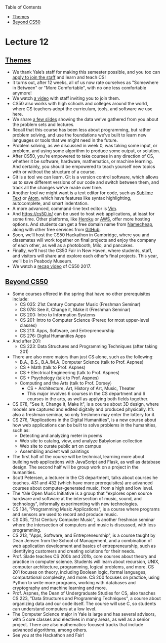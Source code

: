 Table of Contents

- [Themes](https://docs.cs50.net/2017/fall/notes/12/yale/lecture12.html#themes)
- [Beyond CS50](https://docs.cs50.net/2017/fall/notes/12/yale/lecture12.html#beyond-cs50)

# Lecture 12

## [Themes](https://docs.cs50.net/2017/fall/notes/12/yale/lecture12.html#themes)

- We thank Yale’s staff for making this semester possible, and you too can [apply to join the staff](https://cs50.yale.edu/apply) and learn and teach CS!
- It turns out, after 12 weeks, all of us now rate ourselves as "Somewhere in Between" or "More Comfortable", with no one less comfortable anymore!
- We watch [a video](https://www.youtube.com/embed/w9u6sJeUKpc?autoplay=1&rel=0) with staff inviting you to join them.
- CS50 also works with high schools and colleges around the world, where CS teachers adopt the curriculum, tools, and software we use here.
- We share [a few slides](http://cdn.cs50.net/2017/fall/lectures/12/lecture12.pdf) showing the data we’ve gathered from you about the problem sets and lectures.
- Recall that this course has been less about programming, but rather problem solving, and use the foundations we’ve built to learn new languages or tools that we might need in the future.
- Problem solving, as we discussed in week 0, was taking some input, or problem, and using some algorithm to produce some output, or solution.
- After CS50, you’re empowered to take courses in any direction of CS, whether it be software, hardware, mathematics, or machine learning. And certainly, you should be empowered to teach yourself new topics with or without the structure of a course.
- Git is a tool we can learn. Git is a version control software, which allows us to save different versions of our code and switch between them, and track all the changes we’ve made over time.
- Another tool we might want is a text editor for code, such as [Sublime Text](https://www.sublimetext.com/) or [Atom](https://atom.io/), which have features like syntax highlighting, autocomplete, and smart indentation.
- A more advanced, command-line text editor is [Vim](https://en.wikipedia.org/wiki/Vim_(text_editor)).
- And <https://cs50.io/> can be used to host web applications, at least for some time. Other platforms, like [Heroku](https://www.heroku.com/platform) or [AWS](https://aws.amazon.com/education/awseducate/), offer more hosting options. And students can get a free domain name from [Namecheap](https://nc.me/), along with other free services from [GitHub](https://education.github.com/pack).
- Soon, we’ll host the CS50 Hackathon in Cambridge, where you and classmates will work together on final projects and enjoy the company of each other, as well as a photobooth, Milo, and pancakes.
- Finally, we’ll host the CS50 Fair in New Haven, where students, staff, and visitors will share and explore each other’s final projects. This year, we’ll be in Peabody Museum.
- We watch a [recap video](https://www.youtube.com/embed/hjBEUwYqqzA?autoplay=1&rel=0) of CS50 2017.

## [Beyond CS50](https://docs.cs50.net/2017/fall/notes/12/yale/lecture12.html#beyond-cs50)

- Some courses offered in the spring that have no other prerequisites include:
  - CS 035: 21st Century Computer Music (Freshman Seminar)
  - CS 078: See it, Change it, Make it (Freshman Seminar)
  - CS 200: Intro to Information Systems
  - CS 201: Intro to Computer Science (Prereq for most upper-level classes)
  - CS 213: Apps, Software, and Entrepreneurship
  - CS 276: Digital Humanities Apps
- And after 201:
  - CS 223: Data Structures and Programming Techniques (after taking 201)
- There are also more majors than just CS alone, such as the following:
  - B.A., B.S., B.A./M.A. Computer Science (talk to Prof. Aspnes)
  - CS + Math (talk to Prof. Aspnes)
  - CS + Electrical Engineering (talk to Prof. Aspnes)
  - CS + Psychology (talk to Prof. Aspnes)
  - Computing and the Arts (talk to Prof. Dorsey)
    - CS + Architecture, Art, History of Art, Music, Theater
    - This major involves 6 courses in the CS department and 6 courses in the arts, as well as applying both fields together.
- CS 078, "See it, Change it, Make it", is a course about 3D design, where models are captured and edited digitally and produced physically. It’s also a freshman seminar, so only freshmen may enter the lottery for it.
- CS 276, "Applications in the Digital Humanities", is a new course about how web applications can be built to solve problems in the humanities, such as:
  - Detecting and analyzing meter in poems
  - Web site to catalog, view, and analyze Babylonian collection
  - Web site to curate public art on campus
  - Assembling ancient wall paintings
- The first half of the course will be technical, learning more about building web applications with JavaScript and Flask, as well as database design. The second half will be group work on a project in the humanities.
- Scott Petersen, a lecturer in the CS department, talks about courses he teaches. 431 and 432 (which have more prerequisites) are advanced courses about computer-generated music, from a high and low level.
- The Yale Open Music Initiative is a group that "explores open source hardware and software at the intersection of music, sound, and technology", informally experimenting with new technologies.
- CS 134, "Programming Music Applications", is a course where programs and sensors are used to record and produce music.
- CS 035, "21st Century Computer Music", is another freshman seminar where the intersection of computers and music is discussed, with less programming.
- CS 213, "Apps, Software, and Entrepreneurship", is a course taught by Dean Jensen from the School of Management, and a combination of web application development and basics of entrepreneurship, such as identifying customers and creating solutions for their needs.
- Prof. Slade teaches CS 200b and 201b, core courses about theory and practice in computer science. Students will learn about recursion, UNIX, computer architecture, programming, logical problems, and more. CS 201 focuses on theory, including Boolean logic, formal languages, computational complexity, and more. CS 200 focuses on practice, using Python to write more programs, working with databases and cryptography and machine learning and more.
- Prof. Aspnes, the Dean of Undergraduate Studies for CS, also teaches CS 223, "Data Structures and Programming Techniques", a course about organizing data and our code itself. The course will use C, so students can understand computers at a low level.
- The Computer Science major in Yale is large and has several advisors, with 5 core classes and electives in many areas, as well as a senior project. There are also mathematics-focused tracks that include advanced algorithms, among others.
- See you at the Hackathon and Fair!